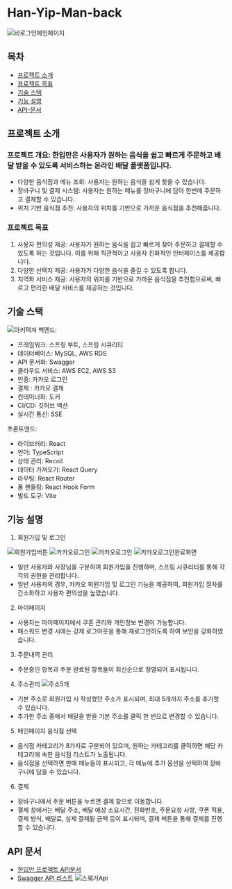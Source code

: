 
# Han-Yip-Man-back
![비로그인메인페이지](/images/FirstmainPage.png)







## 목차
- [프로젝트 소개](#프로젝트-소개)
- [프로젝트 목표](#프로젝트-목표)
- [기술 스택](#기술-스택)
- [기능 설명](#기능-설명)
- [API-문서](#api-문서)


## 프로젝트 소개
### 프로젝트 개요: 한입만은 사용자가 원하는 음식을 쉽고 빠르게 주문하고 배달 받을 수 있도록 서비스하는 온라인 배달 플랫폼입니다. 
- 다양한 음식점과 메뉴 조회: 사용자는 원하는 음식을 쉽게 찾을 수 있습니다.
- 장바구니 및 결제 시스템: 사용자는 원하는 메뉴를 장바구니에 담아 한번에 주문하고 결제할 수 있습니다.
- 위치 기반 음식점 추천: 사용자의 위치를 기반으로 가까운 음식점을 추천해줍니다.


### 프로젝트 목표
1. 사용자 편의성 제공: 사용자가 원하는 음식을 쉽고 빠르게 찾아 주문하고 결제할 수 있도록 하는 것입니다. 이를 위해 직관적이고 사용자 친화적인 인터페이스를 제공합니다.
2. 다양한 선택지 제공: 사용자가 다양한 음식을 즐길 수 있도록 합니다.
3. 지역화 서비스 제공: 사용자의 위치를 기반으로 가까운 음식점을 추천함으로써, 빠르고 편리한 배달 서비스를 제공하는 것입니다. 

## 기술 스택
![아키텍쳐](/images/StackDiagram.png)
백엔드:
- 프레임워크: 스프링 부트, 스프링 시큐리티
- 데이터베이스: MySQL, AWS RDS
- API 문서화: Swagger
- 클라우드 서비스: AWS EC2, AWS S3
- 인증: 카카오 로그인
- 결제 : 카카오 결제
- 컨테이너화: 도커
- CI/CD: 깃허브 액션
- 실시간 통신: SSE

프론트엔드:
- 라이브러리: React
- 언어: TypeScript
- 상태 관리: Recoil
- 데이터 가져오기: React Query
- 라우팅: React Router
- 폼 핸들링: React Hook Form
- 빌드 도구: Vite


## 기능 설명
1. 회원가입 및 로그인

![회원가입버튼](/images/SignUpButton.png)
![카카오로그인](/images/UserKakaoLogin.png)
![카카오로그인](/images/KakaologIn.png)
![카카오로그인완료화면](/images/KakaologinCompleted.png)
- 일반 사용자와 사장님을 구분하여 회원가입을 진행하며, 스프링 시큐리티를 통해 각각의 권한을 관리합니다. 
- 일반 사용자의 경우, 카카오 회원가입 및 로그인 기능을 제공하여, 회원가입 절차를 간소화하고 사용자 편의성을 높였습니다.
2. 마이페이지
- 사용자는 마이페이지에서 쿠폰 관리와 개인정보 변경이 가능합니다. 
- 패스워드 변경 시에는 강제 로그아웃을 통해 재로그인하도록 하여 보안을 강화하였습니다.
3. 주문내역 관리
- 주문중인 항목과 주문 완료된 항목들이 최신순으로 정렬되어 표시됩니다.
4. 주소관리
  ![주소5개](/images/Addresses.png)
- 기본 주소로 회원가입 시 작성했던 주소가 표시되며, 최대 5개까지 주소를 추가할 수 있습니다.
- 추가한 주소 중에서 배달을 받을 기본 주소를 클릭 한 번으로 변경할 수 있습니다.
5. 메인페이지 음식점 선택
- 음식점 카테고리가 8가지로 구분되어 있으며, 원하는 카테고리를 클릭하면 해당 카테고리에 속한 음식점 리스트가 노출됩니다. 
- 음식점을 선택하면 판매 메뉴들이 표시되고, 각 메뉴에 추가 옵션을 선택하여 장바구니에 담을 수 있습니다. 
6. 결제 
- 장바구니에서 주문 버튼을 누르면 결제 창으로 이동합니다. 
- 결제 창에서는 배달 주소, 배달 예상 소요시간, 전화번호, 주문요청 사항, 쿠폰 적용, 결제 방식, 배달료, 실제 결제될 금액 등이 표시되며, 결제 버튼을 통해 결제를 진행할 수 있습니다.


## API 문서
- [한입만 프로젝트 API문서](https://sixth-humidity-a58.notion.site/c48a6ed7c743487fa8da043ea6ba6e73?v=7240be5043914aadab0b8246d23a6580&pvs=4)
- [Swagger API 리스트](http://54.180.103.214:8080/swagger-ui/index.html)
![스웨거Api](/images/SwaggerPanoramicPhoto.png)

